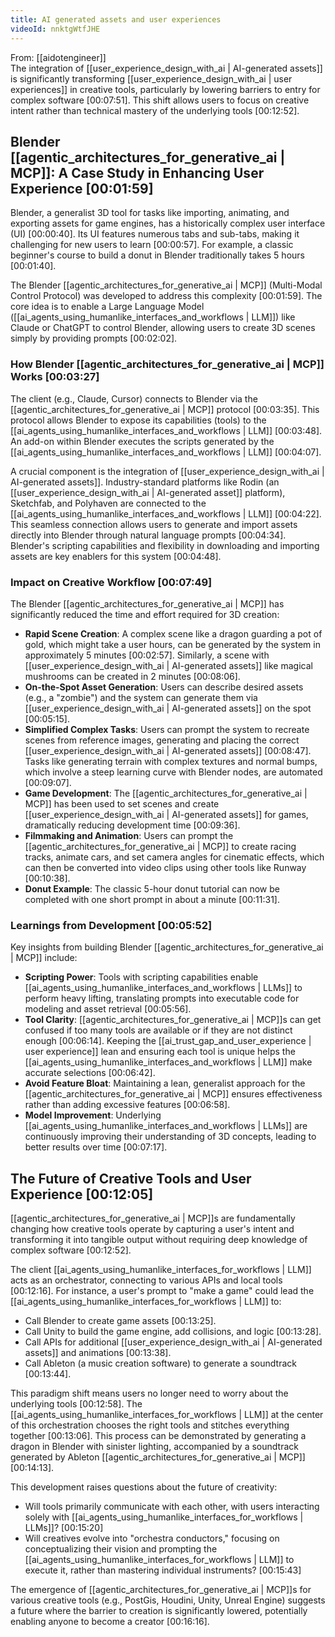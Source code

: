 ```yaml
---
title: AI generated assets and user experiences
videoId: nnktgWtfJHE
---
```


From: [[aidotengineer]] <br/> 
The integration of [[user_experience_design_with_ai | AI-generated assets]] is significantly transforming [[user_experience_design_with_ai | user experiences]] in creative tools, particularly by lowering barriers to entry for complex software [00:07:51]. This shift allows users to focus on creative intent rather than technical mastery of the underlying tools [00:12:52].

## Blender [[agentic_architectures_for_generative_ai | MCP]]: A Case Study in Enhancing User Experience <a class="yt-timestamp" data-t="00:01:59">[00:01:59]</a>

Blender, a generalist 3D tool for tasks like importing, animating, and exporting assets for game engines, has a historically complex user interface (UI) [00:00:40]. Its UI features numerous tabs and sub-tabs, making it challenging for new users to learn [00:00:57]. For example, a classic beginner's course to build a donut in Blender traditionally takes 5 hours [00:01:40].

The Blender [[agentic_architectures_for_generative_ai | MCP]] (Multi-Modal Control Protocol) was developed to address this complexity [00:01:59]. The core idea is to enable a Large Language Model ([[ai_agents_using_humanlike_interfaces_and_workflows | LLM]]) like Claude or ChatGPT to control Blender, allowing users to create 3D scenes simply by providing prompts [00:02:02].

### How Blender [[agentic_architectures_for_generative_ai | MCP]] Works <a class="yt-timestamp" data-t="00:03:27">[00:03:27]</a>
The client (e.g., Claude, Cursor) connects to Blender via the [[agentic_architectures_for_generative_ai | MCP]] protocol [00:03:35]. This protocol allows Blender to expose its capabilities (tools) to the [[ai_agents_using_humanlike_interfaces_and_workflows | LLM]] [00:03:48]. An add-on within Blender executes the scripts generated by the [[ai_agents_using_humanlike_interfaces_and_workflows | LLM]] [00:04:07].

A crucial component is the integration of [[user_experience_design_with_ai | AI-generated assets]]. Industry-standard platforms like Rodin (an [[user_experience_design_with_ai | AI-generated asset]] platform), Sketchfab, and Polyhaven are connected to the [[ai_agents_using_humanlike_interfaces_and_workflows | LLM]] [00:04:22]. This seamless connection allows users to generate and import assets directly into Blender through natural language prompts [00:04:34]. Blender's scripting capabilities and flexibility in downloading and importing assets are key enablers for this system [00:04:48].

### Impact on Creative Workflow <a class="yt-timestamp" data-t="00:07:49">[00:07:49]</a>
The Blender [[agentic_architectures_for_generative_ai | MCP]] has significantly reduced the time and effort required for 3D creation:
*   **Rapid Scene Creation**: A complex scene like a dragon guarding a pot of gold, which might take a user hours, can be generated by the system in approximately 5 minutes [00:02:57]. Similarly, a scene with [[user_experience_design_with_ai | AI-generated assets]] like magical mushrooms can be created in 2 minutes [00:08:06].
*   **On-the-Spot Asset Generation**: Users can describe desired assets (e.g., a "zombie") and the system can generate them via [[user_experience_design_with_ai | AI-generated assets]] on the spot [00:05:15].
*   **Simplified Complex Tasks**: Users can prompt the system to recreate scenes from reference images, generating and placing the correct [[user_experience_design_with_ai | AI-generated assets]] [00:08:47]. Tasks like generating terrain with complex textures and normal bumps, which involve a steep learning curve with Blender nodes, are automated [00:09:07].
*   **Game Development**: The [[agentic_architectures_for_generative_ai | MCP]] has been used to set scenes and create [[user_experience_design_with_ai | AI-generated assets]] for games, dramatically reducing development time [00:09:36].
*   **Filmmaking and Animation**: Users can prompt the [[agentic_architectures_for_generative_ai | MCP]] to create racing tracks, animate cars, and set camera angles for cinematic effects, which can then be converted into video clips using other tools like Runway [00:10:38].
*   **Donut Example**: The classic 5-hour donut tutorial can now be completed with one short prompt in about a minute [00:11:31].

### Learnings from Development <a class="yt-timestamp" data-t="00:05:52">[00:05:52]</a>
Key insights from building Blender [[agentic_architectures_for_generative_ai | MCP]] include:
*   **Scripting Power**: Tools with scripting capabilities enable [[ai_agents_using_humanlike_interfaces_and_workflows | LLMs]] to perform heavy lifting, translating prompts into executable code for modeling and asset retrieval [00:05:56].
*   **Tool Clarity**: [[agentic_architectures_for_generative_ai | MCP]]s can get confused if too many tools are available or if they are not distinct enough [00:06:14]. Keeping the [[ai_trust_gap_and_user_experience | user experience]] lean and ensuring each tool is unique helps the [[ai_agents_using_humanlike_interfaces_and_workflows | LLM]] make accurate selections [00:06:42].
*   **Avoid Feature Bloat**: Maintaining a lean, generalist approach for the [[agentic_architectures_for_generative_ai | MCP]] ensures effectiveness rather than adding excessive features [00:06:58].
*   **Model Improvement**: Underlying [[ai_agents_using_humanlike_interfaces_and_workflows | LLMs]] are continuously improving their understanding of 3D concepts, leading to better results over time [00:07:17].

## The Future of Creative Tools and User Experience <a class="yt-timestamp" data-t="00:12:05">[00:12:05]</a>
[[agentic_architectures_for_generative_ai | MCP]]s are fundamentally changing how creative tools operate by capturing a user's intent and transforming it into tangible output without requiring deep knowledge of complex software [00:12:52].

The client [[ai_agents_using_humanlike_interfaces_for_workflows | LLM]] acts as an orchestrator, connecting to various APIs and local tools [00:12:16]. For instance, a user's prompt to "make a game" could lead the [[ai_agents_using_humanlike_interfaces_for_workflows | LLM]] to:
*   Call Blender to create game assets [00:13:25].
*   Call Unity to build the game engine, add collisions, and logic [00:13:28].
*   Call APIs for additional [[user_experience_design_with_ai | AI-generated assets]] and animations [00:13:38].
*   Call Ableton (a music creation software) to generate a soundtrack [00:13:44].

This paradigm shift means users no longer need to worry about the underlying tools [00:12:58]. The [[ai_agents_using_humanlike_interfaces_for_workflows | LLM]] at the center of this orchestration chooses the right tools and stitches everything together [00:13:06]. This process can be demonstrated by generating a dragon in Blender with sinister lighting, accompanied by a soundtrack generated by Ableton [[agentic_architectures_for_generative_ai | MCP]] [00:14:13].

This development raises questions about the future of creativity:
*   Will tools primarily communicate with each other, with users interacting solely with [[ai_agents_using_humanlike_interfaces_for_workflows | LLMs]]? [00:15:20]
*   Will creatives evolve into "orchestra conductors," focusing on conceptualizing their vision and prompting the [[ai_agents_using_humanlike_interfaces_for_workflows | LLM]] to execute it, rather than mastering individual instruments? [00:15:43]

The emergence of [[agentic_architectures_for_generative_ai | MCP]]s for various creative tools (e.g., PostGis, Houdini, Unity, Unreal Engine) suggests a future where the barrier to creation is significantly lowered, potentially enabling anyone to become a creator [00:16:16].